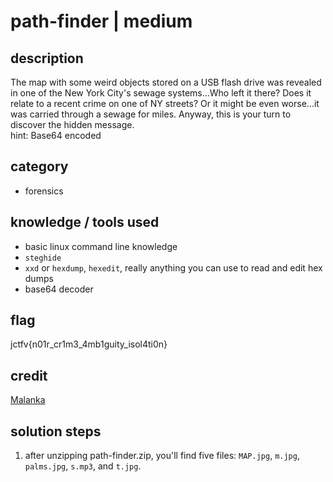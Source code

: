 # path-finder | medium

## description
The map with some weird objects stored on a USB flash drive was revealed in one of the New York City's sewage systems...Who left it there? Does it relate to a recent crime on one of NY streets? Or it might be even worse...it was carried through a sewage for miles. Anyway, this is your turn to discover the hidden message. <br>
hint: Base64 encoded

## category
- forensics

## knowledge / tools used
- basic linux command line knowledge
- ``steghide``
- ``xxd`` or ``hexdump``, ``hexedit``, really anything you can use to read and edit hex dumps
- base64 decoder

## flag
jctfv{n01r_cr1m3_4mb1guity_isol4ti0n}

## credit
[Malanka](https://github.com/malanka228)

## solution steps

1. after unzipping path-finder.zip, you'll find five files: ``MAP.jpg``, ``m.jpg``, ``palms.jpg``, ``s.mp3``, and ``t.jpg``. 

